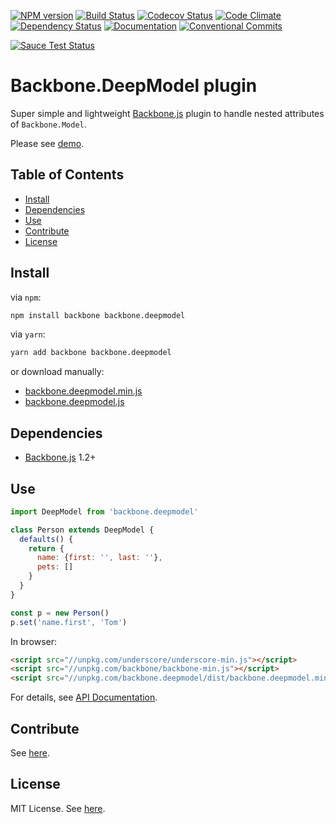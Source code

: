 [![NPM version][npm-version-image]][npm-url]
[![Build Status][travis-image]][travis-url]
[![Codecov Status][codecov-image]][codecov-url]
[![Code Climate][codeclimate-image]][codeclimate-url]
[![Dependency Status][dependency-image]][dependency-url]
[![Documentation][documentation-image]][documentation-url]
[![Conventional Commits][conventionalcommits-image]][conventionalcommits-url]

[![Sauce Test Status][saucelabs-image]][saucelabs-url]

# Backbone.DeepModel plugin

Super simple and lightweight [Backbone.js](http://backbonejs.org/) plugin
to handle nested attributes of `Backbone.Model`.

Please see [demo](https://ybiquitous.github.io/backbone.deepmodel/demo).

## Table of Contents

- [Install](#install)
- [Dependencies](#dependencies)
- [Use](#use)
- [Contribute](#contribute)
- [License](#license)

## Install

via `npm`:

```sh
npm install backbone backbone.deepmodel
```

via `yarn`:

```sh
yarn add backbone backbone.deepmodel
```

or download manually:

- [backbone.deepmodel.min.js](https://unpkg.com/backbone.deepmodel/dist/backbone.deepmodel.min.js)
- [backbone.deepmodel.js](https://unpkg.com/backbone.deepmodel/dist/backbone.deepmodel.js)

## Dependencies

- [Backbone.js](http://backbonejs.org/) 1.2+

## Use

```js
import DeepModel from 'backbone.deepmodel'

class Person extends DeepModel {
  defaults() {
    return {
      name: {first: '', last: ''},
      pets: []
    }
  }
}

const p = new Person()
p.set('name.first', 'Tom')
```

In browser:

```html
<script src="//unpkg.com/underscore/underscore-min.js"></script>
<script src="//unpkg.com/backbone/backbone-min.js"></script>
<script src="//unpkg.com/backbone.deepmodel/dist/backbone.deepmodel.min.js"></script>
```

For details, see [API Documentation](https://ybiquitous.github.io/backbone.deepmodel/identifiers.html).

## Contribute

See [here](CONTRIBUTING.md).

## License

MIT License. See [here](LICENSE).

[npm-url]: https://npmjs.org/package/backbone.deepmodel
[npm-version-image]: https://img.shields.io/npm/v/backbone.deepmodel.svg
[npm-downloads-image]: https://img.shields.io/npm/dm/backbone.deepmodel.svg

[travis-url]: https://travis-ci.org/ybiquitous/backbone.deepmodel
[travis-image]: https://img.shields.io/travis/ybiquitous/backbone.deepmodel.svg

[codecov-url]: https://codecov.io/gh/ybiquitous/backbone.deepmodel
[codecov-image]: https://codecov.io/gh/ybiquitous/backbone.deepmodel/branch/master/graph/badge.svg

[dependency-url]: https://david-dm.org/ybiquitous/backbone.deepmodel
[dependency-image]: https://img.shields.io/david/ybiquitous/backbone.deepmodel.svg
[dev-dependency-url]: https://david-dm.org/ybiquitous/backbone.deepmodel#info=devDependencies
[dev-dependency-image]: https://img.shields.io/david/dev/ybiquitous/backbone.deepmodel.svg

[documentation-url]: https://doc.esdoc.org/github.com/ybiquitous/backbone.deepmodel/
[documentation-image]: https://doc.esdoc.org/github.com/ybiquitous/backbone.deepmodel/badge.svg

[codeclimate-url]: https://codeclimate.com/github/ybiquitous/backbone.deepmodel
[codeclimate-image]: https://codeclimate.com/github/ybiquitous/backbone.deepmodel/badges/gpa.svg

[conventionalcommits-url]: https://conventionalcommits.org
[conventionalcommits-image]: https://img.shields.io/badge/Conventional%20Commits-1.0.0-yellow.svg

[saucelabs-url]: https://saucelabs.com/beta/builds/cef26002b550423191e4d8d8cbb1ed64
[saucelabs-image]: https://saucelabs.com/browser-matrix/ybiquitous.svg
